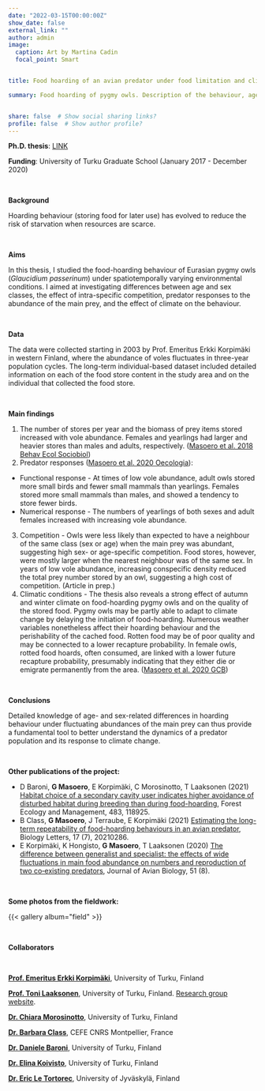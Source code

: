 ```yaml
---
date: "2022-03-15T00:00:00Z"
show_date: false
external_link: ""
author: admin
image: 
  caption: Art by Martina Cadin
  focal_point: Smart


title: Food hoarding of an avian predator under food limitation and climate change

summary: Food hoarding of pygmy owls. Description of the behaviour, age and sex differences, changes in relation to the main prey abundance and effects of weather conditions.


share: false  # Show social sharing links?
profile: false  # Show author profile?
---
```




__Ph.D. thesis__: <a href="https://www.utupub.fi/handle/10024/150424 " target="_blank" rel="noopener noreferrer">LINK </a>



__Funding__: University of Turku Graduate School (January 2017 - December 2020)

<p>&nbsp;</p>

__Background__

Hoarding behaviour (storing food for later use) has evolved to reduce the risk of starvation when resources are scarce.

<p>&nbsp;</p>

__Aims__ 

In this thesis, I studied the food-hoarding behaviour of Eurasian pygmy owls (_Glaucidium passerinum_) under spatiotemporally varying environmental conditions. I aimed at investigating differences between age and sex classes, the effect of intra-specific competition, predator responses to the abundance of the main prey, and the effect of climate on the behaviour. 

<p>&nbsp;</p>

__Data__ 

The data were collected starting in 2003 by Prof. Emeritus Erkki Korpimäki in western Finland, where the abundance of voles fluctuates in three-year population cycles. The long-term individual-based dataset included detailed information on each of the food store content in the study area and on the individual that collected the food store.

<p>&nbsp;</p>

__Main findings__ 

1. The number of stores per year and the biomass of prey items stored increased with vole abundance. Females and yearlings had larger and heavier stores than males and adults, respectively. (<a href="https://link.springer.com/article/10.1007/s00265-018-2571-x" target="_blank" rel="noopener noreferrer">Masoero et al. 2018 Behav Ecol Sociobiol</a>)
2. Predator responses (<a href="https://link.springer.com/article/10.1007/s00442-020-04607-x" target="_blank" rel="noopener noreferrer">Masoero et al. 2020 Oecologia</a>):
- Functional response - At times of low vole abundance, adult owls stored more small birds and fewer small mammals than yearlings. Females stored more small mammals than males, and showed a tendency to store fewer birds.
- Numerical response - The numbers of yearlings of both sexes and adult females increased with increasing vole abundance.
3. Competition - Owls were less likely than expected to have a neighbour of the same class (sex or age) when the main prey was abundant, suggesting high sex- or age-specific competition. Food stores, however, were mostly larger when the nearest neighbour was of the same sex. In years of low vole abundance, increasing conspecific density reduced the total prey number stored by an owl, suggesting a high cost of competition. (Article in prep.)
4. Climatic conditions - The thesis also reveals a strong effect of autumn and winter climate on food-hoarding pygmy owls and on the quality of the stored food. Pygmy owls may be partly able to adapt to climate change by delaying the initiation of food-hoarding. Numerous weather variables nonetheless affect their hoarding behaviour and the perishability of the cached food. Rotten food may be of poor quality and may be connected to a lower recapture probability. In female owls, rotted food hoards, often consumed, are linked with a lower future recapture probability, presumably indicating that they either die or emigrate permanently from the area. (<a href="https://onlinelibrary.wiley.com/doi/10.1111/gcb.15250" target="_blank" rel="noopener noreferrer">Masoero et al. 2020 GCB</a>)

<p>&nbsp;</p>

__Conclusions__ 

Detailed knowledge of age- and sex-related differences in hoarding behaviour under fluctuating abundances of the main prey can thus provide a fundamental tool to better understand the dynamics of a predator population and its response to climate change.

<p>&nbsp;</p>

__Other publications of the project:__
- D Baroni, __G Masoero__, E Korpimäki, C Morosinotto, T Laaksonen (2021) <a href="https://www.sciencedirect.com/science/article/pii/S0378112721000141" target="_blank" rel="noopener noreferrer"> Habitat choice of a secondary cavity user indicates higher avoidance of disturbed habitat during breeding than during food-hoarding</a>, Forest Ecology and Management, 483, 118925.
- B Class, __G Masoero__, J Terraube, E Korpimäki (2021) <a href="https://royalsocietypublishing.org/doi/abs/10.1098/rsbl.2021.0286" target="_blank" rel="noopener noreferrer"> Estimating the long-term repeatability of food-hoarding behaviours in an avian predator</a>, Biology Letters, 17 (7), 20210286.
- E Korpimäki, K Hongisto, __G Masoero__, T Laaksonen (2020) <a href="https://onlinelibrary.wiley.com/doi/full/10.1111/jav.02508" target="_blank" rel="noopener noreferrer"> The difference between generalist and specialist: the effects of wide fluctuations in main food abundance on numbers and reproduction of two co‐existing predators</a>, Journal of Avian Biology, 51 (8).


<p>&nbsp;</p>

__Some photos from the fieldwork:__

{{< gallery album="field" >}}

<p>&nbsp;</p>

__Collaborators__

<p>&nbsp;</p>

__<a href="https://scholar.google.com/citations?user=H4NlurAAAAAJ&hl=it&oi=ao" target="_blank" rel="noopener noreferrer">Prof. Emeritus Erkki Korpimäki</a>__, University of Turku, Finland

__<a href="https://scholar.google.com/citations?user=W3X0wK0AAAAJ&hl=it&oi=ao" target="_blank" rel="noopener noreferrer">Prof. Toni Laaksonen</a>__, University of Turku, Finland. <a href="https://animalecology.utu.fi/" target="_blank" rel="noopener noreferrer">Research group website</a>.

__<a href="https://scholar.google.com/citations?user=9oof6dwAAAAJ&hl=it&oi=ao" target="_blank" rel="noopener noreferrer">Dr. Chiara Morosinotto</a>__, University of Turku, Finland

__<a href="https://scholar.google.it/citations?hl=it&user=W3l0KMEAAAAJ" target="_blank" rel="noopener noreferrer">Dr. Barbara Class</a>__, CEFE CNRS Montpellier, France

__<a href="https://scholar.google.com/citations?user=Q5kml5MAAAAJ&hl=it&oi=ao" target="_blank" rel="noopener noreferrer">Dr. Daniele Baroni</a>__, University of Turku, Finland

__<a href="https://scholar.google.com/citations?user=sSuHL4oAAAAJ&hl=it&oi=ao" target="_blank" rel="noopener noreferrer">Dr. Elina Koivisto</a>__, University of Turku, Finland

__<a href="https://scholar.google.it/citations?user=vZcaiDQAAAAJ&hl=it&oi=ao" target="_blank" rel="noopener noreferrer">Dr. Eric Le Tortorec</a>__, University of Jyväskylä, Finland


